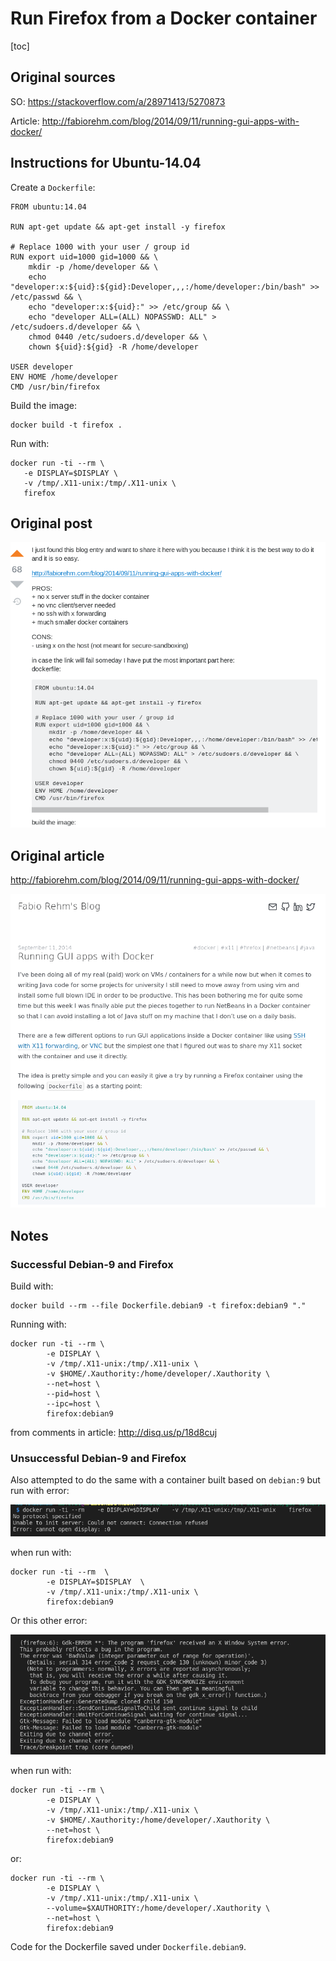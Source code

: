 # Run Firefox from a Docker container

[toc]

## Original sources

SO: https://stackoverflow.com/a/28971413/5270873

Article: http://fabiorehm.com/blog/2014/09/11/running-gui-apps-with-docker/



## Instructions for Ubuntu-14.04

Create a `Dockerfile`:

```
FROM ubuntu:14.04

RUN apt-get update && apt-get install -y firefox

# Replace 1000 with your user / group id
RUN export uid=1000 gid=1000 && \
    mkdir -p /home/developer && \
    echo "developer:x:${uid}:${gid}:Developer,,,:/home/developer:/bin/bash" >> /etc/passwd && \
    echo "developer:x:${uid}:" >> /etc/group && \
    echo "developer ALL=(ALL) NOPASSWD: ALL" > /etc/sudoers.d/developer && \
    chmod 0440 /etc/sudoers.d/developer && \
    chown ${uid}:${gid} -R /home/developer

USER developer
ENV HOME /home/developer
CMD /usr/bin/firefox
```



Build the image:

```
docker build -t firefox .
```

Run with:

```
docker run -ti --rm \
   -e DISPLAY=$DISPLAY \
   -v /tmp/.X11-unix:/tmp/.X11-unix \
   firefox
```



## Original post

![image-20200316145841398](assets/README/image-20200316145841398.png)



## Original article

http://fabiorehm.com/blog/2014/09/11/running-gui-apps-with-docker/

![image-20200324165558540](assets/README/image-20200324165558540.png)

## Notes

### Successful Debian-9 and Firefox

Build with:

```
docker build --rm --file Dockerfile.debian9 -t firefox:debian9 "."
```

Running with:

```
docker run -ti --rm \
		-e DISPLAY \
		-v /tmp/.X11-unix:/tmp/.X11-unix \
		-v $HOME/.Xauthority:/home/developer/.Xauthority \
		--net=host \
		--pid=host \
		--ipc=host \
		firefox:debian9
```

from comments in article: http://disq.us/p/18d8cuj



### Unsuccessful Debian-9 and Firefox

Also attempted to do the same with a container built based on `debian:9` but run with error:

![image-20200324152832267](assets/README/image-20200324152832267.png)

when run with:

```
docker run -ti --rm  \
		-e DISPLAY=$DISPLAY  \
        -v /tmp/.X11-unix:/tmp/.X11-unix \
        firefox:debian9
```

Or this other error:

![image-20200324155246941](assets/README/image-20200324155246941.png)

when run with:

```
docker run -ti --rm \
		-e DISPLAY \
		-v /tmp/.X11-unix:/tmp/.X11-unix \
		-v $HOME/.Xauthority:/home/developer/.Xauthority \
		--net=host \
		firefox:debian9
```

or:

```
docker run -ti --rm \
		-e DISPLAY \
		-v /tmp/.X11-unix:/tmp/.X11-unix \
		--volume=$XAUTHORITY:/home/developer/.Xauthority \
		--net=host \
		firefox:debian9
```



Code for the Dockerfile saved under `Dockerfile.debian9`.



